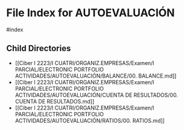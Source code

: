 # File Index for AUTOEVALUACIÓN
#index

## Child Directories

- [[Ciber I 2223/I CUATRI/ORGANIZ.EMPRESAS/Examen/I PARCIAL/ELECTRONIC PORTFOLIO ACTIVIDADES/AUTOEVALUACIÓN/BALANCE/00. BALANCE.md]]
- [[Ciber I 2223/I CUATRI/ORGANIZ.EMPRESAS/Examen/I PARCIAL/ELECTRONIC PORTFOLIO ACTIVIDADES/AUTOEVALUACIÓN/CUENTA DE RESULTADOS/00. CUENTA DE RESULTADOS.md]]
- [[Ciber I 2223/I CUATRI/ORGANIZ.EMPRESAS/Examen/I PARCIAL/ELECTRONIC PORTFOLIO ACTIVIDADES/AUTOEVALUACIÓN/RATIOS/00. RATIOS.md]]

